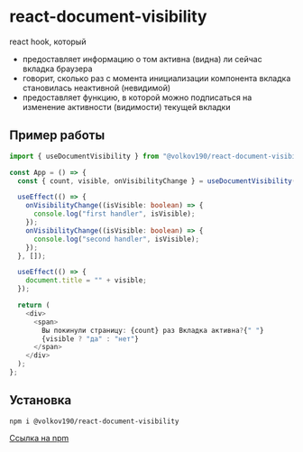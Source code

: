 # react-document-visibility
react hook, который

* предоставляет информацию о том активна (видна) ли сейчас вкладка браузера
* говорит, сколько раз с момента инициализации компонента вкладка становилась неактивной (невидимой)
* предоставляет функцию, в которой можно подписаться на изменение активности (видимости) текущей вкладки

## Пример работы

```ts
import { useDocumentVisibility } from "@volkov190/react-document-visibility";

const App = () => {
  const { count, visible, onVisibilityChange } = useDocumentVisibility();

  useEffect(() => {
    onVisibilityChange((isVisible: boolean) => {
      console.log("first handler", isVisible);
    });
    onVisibilityChange((isVisible: boolean) => {
      console.log("second handler", isVisible);
    });
  }, []);

  useEffect(() => {
    document.title = "" + visible;
  });

  return (
    <div>
      <span>
        Вы покинули страницу: {count} раз Вкладка активна?{" "}
        {visible ? "да" : "нет"}
      </span>
    </div>
  );
};
```

## Установка 
    npm i @volkov190/react-document-visibility

[Ссылка на npm](https://www.npmjs.com/package/@volkov190/react-document-visibility)
